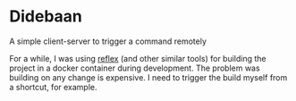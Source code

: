 # Didebaan

A simple client-server to trigger a command remotely

For a while, I was using [reflex](https://github.com/cespare/reflex) (and other similar tools) for building the project in a docker container during development. 
The problem was building on any change is expensive. I need to trigger the build myself from a shortcut, for example. 
